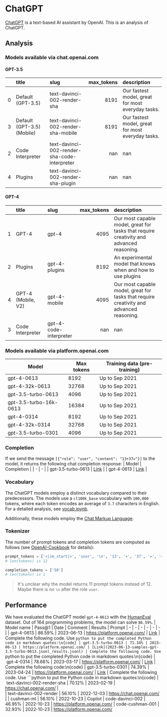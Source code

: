 # ChatGPT
[ChatGPT](https://chat.openai.com/) is a text-based AI assistant by OpenAI. This is an analysis of ChatGPT.

## Analysis
### Models available via chat.openai.com

#### GPT-3.5
|    | title                      | slug                                         |   max_tokens | description                                       |
|---:|:---------------------------|:---------------------------------------------|-------------:|:--------------------------------------------------|
|  0 | Default (GPT-3.5)          | text-davinci-002-render-sha                  |         8191 | Our fastest model, great for most everyday tasks. |
|  3 | Default (GPT-3.5) (Mobile) | text-davinci-002-render-sha-mobile           |         8191 | Our fastest model, great for most everyday tasks. |
|  2 | Code Interpreter           | text-davinci-002-render-sha-code-interpreter |          nan | nan                                               |
|  4 | Plugins                    | text-davinci-002-render-sha-plugin           |          nan | nan                                               |

#### GPT-4
 |    | title              | slug                   |   max_tokens | description                                                                             |
|---:|:-------------------|:-----------------------|-------------:|:----------------------------------------------------------------------------------------|
|  1 | GPT-4              | gpt-4                  |         4095 | Our most capable model, great for tasks that require creativity and advanced reasoning. |
|  2 | Plugins            | gpt-4-plugins          |         8192 | An experimental model that knows when and how to use plugins                            |
|  4 | GPT-4 (Mobile, V2) | gpt-4-mobile           |         4095 | Our most capable model, great for tasks that require creativity and advanced reasoning. |
|  3 | Code Interpreter   | gpt-4-code-interpreter |          nan | nan                                                                                     |


### Models available via platform.openai.com
| Model | Max tokens | Training data (pre-training) |
| --- | --- | --- |
| gpt-4-0613 | 8192 | Up to Sep 2021
| gpt-4-32k-0613 | 32768 | Up to Sep 2021
| gpt-3.5-turbo-0613 | 4096 | Up to Sep 2021
| gpt-3.5-turbo-16k-0613 | 16384 | Up to Sep 2021
| gpt-4-0314 | 8192 | Up to Sep 2021
| gpt-4-32k-0314 | 32768 | Up to Sep 2021
| gpt-3.5-turbo-0301 | 4096 | Up to Sep 2021

### Completion
If we send the message `[{"role": "user", "content": "13+37="}]` to the model, it returns the following chat completion response:
| Model | Completion |
| - | - |
| gpt-3.5-turbo-0613 | [Link](completions/gpt-3.5-turbo-0613.json) |
| gpt-4-0613 | [Link](completions/gpt-4-0613.json) |

### Vocabulary
The ChatGPT models employ a distinct vocabulary compared to their predecessors. The models use a `cl100k_base` vocabulary with `100,000` tokens, where each token encodes an average of `3.7` characters in English. For a detailed analysis, see [vocab.ipynb](vocab.ipynb). 

Additionally, these models employ the [Chat Markup Language](https://github.com/openai/openai-python/blob/main/chatml.md).

### Tokenizer
The number of prompt tokens and completion tokens are computed as follows (see [OpenAI-Cookbook](https://github.com/openai/openai-cookbook/blob/main/examples/How_to_count_tokens_with_tiktoken.ipynb) for details):
```python
prompt_tokens = ['<|im_start|>', 'user', '\n', '13', '+', '37', '=', '<|im_end|>', '\n', '<|im_start|>', 'assistant',  '<|message|>']
# len(tokens) is 12
```

```python
completion_tokens = ['50']
# len(tokens) is 1
```

> It's unclear why the model returns 11 prompt tokens instead of 12. Maybe there is no `\n` after the role `user`.

## Performance
We have evaluated the ChatGPT model `gpt-4-0613` with the [HumanEval](https://github.com/openai/human-eval) dataset. Out of 164 programming problems, the model can solve `86.59%`.
| Model name | Pass@1 | Date | Comment | Results | Prompt
| - | - | - | - | - | - | 
| gpt-4-0613 | 86.59% | 2023-06-13 | https://platform.openai.com/ | [Link](2023-06-13-samples-gpt-4-0613.jsonl_results.jsonl) | Complete the following code. Use ```python to put the completed Python code in markdown quotes:\n{code}
| gpt-3.5-turbo-0613 | 71.34% | 2023-06-13 | https://platform.openai.com/ | [Link](2023-06-13-samples-gpt-3.5-turbo-0613.jsonl_results.jsonl) | Complete the following code. Use ```python to put the completed Python code in markdown quotes:\n{code}
| gpt-4-0314 | 78.66% | 2023-03-17 | https://platform.openai.com/ | [Link](2023-03-17-samples-gpt-4-0314.jsonl_results.jsonl) | Complete the following code:\n{code}
| gpt-3.5-turbo-0301 | 74.39% | 2023-04-24 | https://platform.openai.com/ | [Link](2023-04-24-samples-gpt-3.5-turbo-0301.jsonl_results.jsonl) | Complete the following code. Use ```python to put the Python code in markdown quotes:\n{code}
| text-davinci-002-render-sha | 70.12% | 2023-02-19 | https://chat.openai.com/ |  
| text-davinci-002-render | 56.10% | 2022-12-03 | https://chat.openai.com/ |
| cushman-ml | 56.10% | 2022-10-23 | Copilot
| code-davinci-002 | 46.95% | 2022-10-23 | https://platform.openai.com/
| code-cushman-001 | 32.93% | 2022-10-23 | https://platform.openai.com/